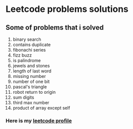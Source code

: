 # Leetcode problems solutions

## Some of problems that i solved
1. binary search
2. contains duplicate
3. fibonachi series
4. fizz buzz
5. is palindrome
6. jewels and stones
7. length of last word
8. missing number
9. number of one bit
10. pascal's triangle
11. robot return to origin
12. sum digits
13. third max number
14. product of array except self

### Here is my [leetcode profile](https://leetcode.com/ahmedelayek7/)
